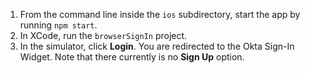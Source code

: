 1. From the command line inside the `ios` subdirectory, start the <StackSnippet snippet="applang" noSelector inline /> app by running `npm start`.
2. In XCode, run the `browserSignIn` project.
3. In the simulator, click **Login**. You are redirected to the Okta Sign-In Widget. Note that there currently is no **Sign Up** option.
